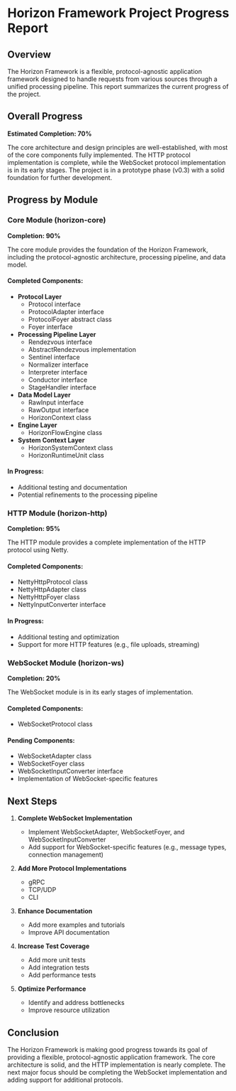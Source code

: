 # Horizon Framework Project Progress Report

## Overview
The Horizon Framework is a flexible, protocol-agnostic application framework designed to handle requests from various sources through a unified processing pipeline. This report summarizes the current progress of the project.

## Overall Progress
**Estimated Completion: 70%**

The core architecture and design principles are well-established, with most of the core components fully implemented. The HTTP protocol implementation is complete, while the WebSocket protocol implementation is in its early stages. The project is in a prototype phase (v0.3) with a solid foundation for further development.

## Progress by Module

### Core Module (horizon-core)
**Completion: 90%**

The core module provides the foundation of the Horizon Framework, including the protocol-agnostic architecture, processing pipeline, and data model.

#### Completed Components:
- **Protocol Layer**
  - Protocol interface
  - ProtocolAdapter interface
  - ProtocolFoyer abstract class
  - Foyer interface
- **Processing Pipeline Layer**
  - Rendezvous interface
  - AbstractRendezvous implementation
  - Sentinel interface
  - Normalizer interface
  - Interpreter interface
  - Conductor interface
  - StageHandler interface
- **Data Model Layer**
  - RawInput interface
  - RawOutput interface
  - HorizonContext class
- **Engine Layer**
  - HorizonFlowEngine class
- **System Context Layer**
  - HorizonSystemContext class
  - HorizonRuntimeUnit class

#### In Progress:
- Additional testing and documentation
- Potential refinements to the processing pipeline

### HTTP Module (horizon-http)
**Completion: 95%**

The HTTP module provides a complete implementation of the HTTP protocol using Netty.

#### Completed Components:
- NettyHttpProtocol class
- NettyHttpAdapter class
- NettyHttpFoyer class
- NettyInputConverter interface

#### In Progress:
- Additional testing and optimization
- Support for more HTTP features (e.g., file uploads, streaming)

### WebSocket Module (horizon-ws)
**Completion: 20%**

The WebSocket module is in its early stages of implementation.

#### Completed Components:
- WebSocketProtocol class

#### Pending Components:
- WebSocketAdapter class
- WebSocketFoyer class
- WebSocketInputConverter interface
- Implementation of WebSocket-specific features

## Next Steps

1. **Complete WebSocket Implementation**
   - Implement WebSocketAdapter, WebSocketFoyer, and WebSocketInputConverter
   - Add support for WebSocket-specific features (e.g., message types, connection management)

2. **Add More Protocol Implementations**
   - gRPC
   - TCP/UDP
   - CLI

3. **Enhance Documentation**
   - Add more examples and tutorials
   - Improve API documentation

4. **Increase Test Coverage**
   - Add more unit tests
   - Add integration tests
   - Add performance tests

5. **Optimize Performance**
   - Identify and address bottlenecks
   - Improve resource utilization

## Conclusion

The Horizon Framework is making good progress towards its goal of providing a flexible, protocol-agnostic application framework. The core architecture is solid, and the HTTP implementation is nearly complete. The next major focus should be completing the WebSocket implementation and adding support for additional protocols.